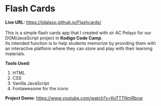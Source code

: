 # Flash Cards

**Live URL:** https://jjdalaso.github.io/Flashcards/ \
\
This is a simple flash cards app that I created with sir AC Pelayo for our DOM/JavaScript project in __Kodigo Code Camp__. \
Its intended function is to help students memorize by providing them with an interactive platform where they can store and play with their learning materials.


__Tools Used:__
1. HTML 
2. CSS
3. Vanilla JavaScript
4. Fontawesome for the icons

**Project Demo**:
https://www.youtube.com/watch?v=KoTTTNmRbcw
